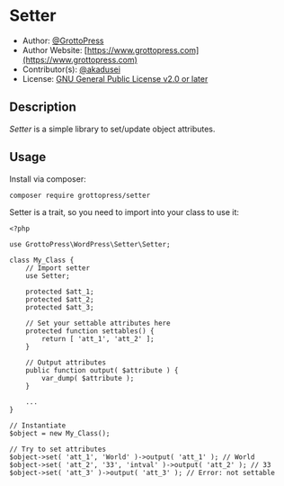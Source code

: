 # Setter

* Author: [@GrottoPress](https://github.com/grottopress)
* Author Website: [https://www.grottopress.com](https://www.grottopress.com)
* Contributor(s): [@akadusei](https://github.com/akadusei)
* License: [GNU General Public License v2.0 or later](http://www.gnu.org/licenses/gpl-2.0.html)

## Description

*Setter* is a simple library to set/update object attributes.

## Usage

Install via composer:

`composer require grottopress/setter`

Setter is a trait, so you need to import into your class to use it:

    <?php

    use GrottoPress\WordPress\Setter\Setter;

    class My_Class {
        // Import setter
        use Setter;

        protected $att_1;
        protected $att_2;
        protected $att_3;

        // Set your settable attributes here
        protected function settables() {
            return [ 'att_1', 'att_2' ];
        }

        // Output attributes
        public function output( $attribute ) {
            var_dump( $attribute );
        }

        ...
    }

    // Instantiate
    $object = new My_Class();

    // Try to set attributes
    $object->set( 'att_1', 'World' )->output( 'att_1' ); // World
    $object->set( 'att_2', '33', 'intval' )->output( 'att_2' ); // 33
    $object->set( 'att_3' )->output( 'att_3' ); // Error: not settable